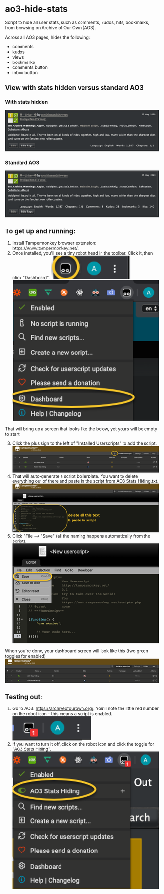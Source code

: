 # ao3-hide-stats
Script to hide all user stats, such as comments, kudos, hits, bookmarks, from browsing on Archive of Our Own (AO3).

Across all AO3 pages, hides the following:
- comments
- kudos
- views
- bookmarks
- comments button
- inbox button

## View with stats hidden versus standard AO3
### With stats hidden
![After](https://github.com/aceboxn/ao3-hide-stats/blob/master/statshiding/10.png)
### Standard AO3
![Before](https://github.com/aceboxn/ao3-hide-stats/blob/master/statshiding/9.png)

## To get up and running:
1. Install Tampermonkey browser extension: https://www.tampermonkey.net/.
2. Once installed, you'll see a tiny robot head in the toolbar. Click it, then click "Dashboard".
![2a](https://github.com/aceboxn/ao3-hide-stats/blob/master/statshiding/1.png)
![2b](https://github.com/aceboxn/ao3-hide-stats/blob/master/statshiding/2.png)

That will bring up a screen that looks like the below, yet yours will be empty to start.

3. Click the plus sign to the left of "Installed Userscripts" to add the script.
![3](https://github.com/aceboxn/ao3-hide-stats/blob/master/statshiding/3.png)
4. That will auto-generate a script boilerplate. You want to delete everything out of there and paste in the script from AO3 Stats Hiding.txt.
![4](https://github.com/aceboxn/ao3-hide-stats/blob/master/statshiding/4.png)
5. Click "File --> "Save" (all the naming happens automatically from the script).
![5a](https://github.com/aceboxn/ao3-hide-stats/blob/master/statshiding/5.png)

When you're done, your dashboard screen will look like this (two green toggles for enabled)
![5b](https://github.com/aceboxn/ao3-hide-stats/blob/master/statshiding/6.png)

## Testing out:
1. Go to AO3: https://archiveofourown.org/. You'll note the little red number on the robot icon - this means a script is enabled.
![1](https://github.com/aceboxn/ao3-hide-stats/blob/master/statshiding/7.png)
2. If you want to turn it off, click on the robot icon and click the toggle for "AO3 Stats Hiding".
![2](https://github.com/aceboxn/ao3-hide-stats/blob/master/statshiding/8.png)
